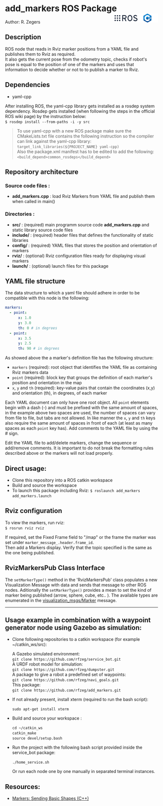 <h1>add_markers ROS Package <img src="docs/imgs/ros_cpp_logo.png" align="right" width="143" height="30" /> </h1>

Author: R. Zegers

## Description
ROS node that reads in Rviz marker positions from a YAML file and publishes them to Rviz as required.  
It also gets the current pose from the odometry topic, checks if robot's pose is equal to the position of one of the markers and
uses that information to decide whether or not to to publish a marker to Rviz.

## Dependencies
- yaml-cpp

After installing ROS, the yaml-cpp library gets installed as a rosdep system dependency. Rosdep gets installed (when following the steps in the official ROS wiki page) by the instruction below:  
`$ rosdep install --from-paths -i -y src`  
> To use yaml-cpp with a new ROS package make sure the CMakeLists.txt file contains the following instruction so the compiler can link
> against the yaml-cpp library:  
> `target_link_libraries(${PROJECT_NAME} yaml-cpp)`  
> Also the package.xml manifest has to be edited to add the following:  
> `<build_depend>common_rosdeps</build_depend>`  

## Repository architecture 
### Source code files :
+ **add_markers.cpp** : load Rviz Markers from YAML file and publish them when called in main()
 
### Directories :
+ **src/** : (required) main programm source code **add_markers.cpp** and static library source code files
+ **include/** : (required) header files that defines the functionality of static libraries
+ **config/** : (required) YAML files that stores the position and orientation of markers
+ **rviz/** : (optional) Rviz configuration files ready for displaying visual markers
+ **launch/** : (optional) launch files for this package

## YAML file structure

The data structure to which a yaml file should adhere in order to be compatible with this node is the following:

```yml
markers:
  - point:
      x: 1.0
      y: 3.0
      th: 0 # in degrees
  - point:
      x: 3.5
      y: 2.5
      th: 90 # in degrees
```

As showed above the a marker's definition file has the following structure:  

- `markers` (required): root object that identifies the YAML file as containing Rviz markers data
- `point` (required): block key that groups the definition of each marker's position and orientation in the map  
- `x`, `y` and `th` (required): key-value pairs that contain the coordinates (x,y) and orientation (th), in degrees, of each marker

Each YAML document can only have one root object. All `point` elements begin with a dash (-) and must be prefixed with the same amount of spaces, in the example above two spaces are used, the number of spaces can vary from file to file, but tabs are not allowed. In like manner the `x`, `y` and `th` keys also require the same amount of spaces in front of each (at least as many spaces as each `point` key has). Add comments to the YAML file by using the # sign.   
  
Edit the YAML file to add/delete markers, change the sequence or add/remove comments. It is important to do not break the formatting rules described above or the markers will not load properly.  

## Direct usage:

- Clone this repository into a ROS catkin workspace
- Build and source the workspace
- To launch this package including Rviz: `$ roslaunch add_markers add_markers.launch`  

## Rviz configuration

To view the markers, run rviz:  
`$ rosrun rviz rviz`  

If required, set the Fixed Frame field to "/map" or the frame the marker was set under `marker_message_.header.frame_id`.  
Then add a Markers display. Verify that the topic specified is the same as the one being published.

## RvizMarkersPub Class Interface
The `setMarkerType()` method in the 'RvizMarkersPub' class populates a new Visualization Message with data and sends that message to other ROS nodes. 
Aditionally the `setMarkerType()` provides a mean to set the kind of marker being published (arrow, sphere, cube, etc.. ). The available types are enumerated in the [visualization_msgs/Marker](http://docs.ros.org/melodic/api/visualization_msgs/html/msg/Marker.html) message. 

---

## Usage example in combination with a waypoint generator node using Gazebo as simulation:

+ Clone following repositories to a catkin workspace (for example ~/catkin_ws/src):

  A Gazebo simulated environment:  
  `git clone https://github.com/rfzeg/service_bot.git`  
  A URDF robot model for simulation:  
  `git clone https://github.com/rfzeg/dumpster.git`  
  A package to give a robot a predefined set of waypoints:  
  `git clone https://github.com/rfzeg/navi_goals.git`  
  This package:  
  `git clone https://github.com/rfzeg/add_markers.git`  

+ If not already present, install xterm (required to run the bash script):

  `sudo apt-get install xterm`
  
+ Build and source your workspace :

  `cd ~/catkin_ws`  
  `catkin_make`  
  `source devel/setup.bash`
    
+ Run the project with the following bash script provided inside the service_bot package:

  `./home_service.sh`
  
  Or run each node one by one manually in separated terminal instances.


## Resources:
- [Markers: Sending Basic Shapes (C++)](http://wiki.ros.org/rviz/Tutorials/Markers%3A%20Basic%20Shapes)